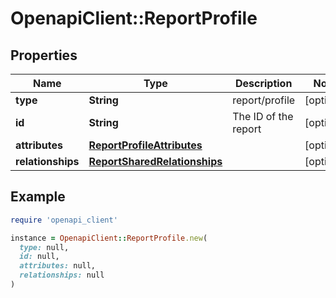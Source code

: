# OpenapiClient::ReportProfile

## Properties

| Name | Type | Description | Notes |
| ---- | ---- | ----------- | ----- |
| **type** | **String** | report/profile | [optional] |
| **id** | **String** | The ID of the report | [optional] |
| **attributes** | [**ReportProfileAttributes**](ReportProfileAttributes.md) |  | [optional] |
| **relationships** | [**ReportSharedRelationships**](ReportSharedRelationships.md) |  | [optional] |

## Example

```ruby
require 'openapi_client'

instance = OpenapiClient::ReportProfile.new(
  type: null,
  id: null,
  attributes: null,
  relationships: null
)
```

